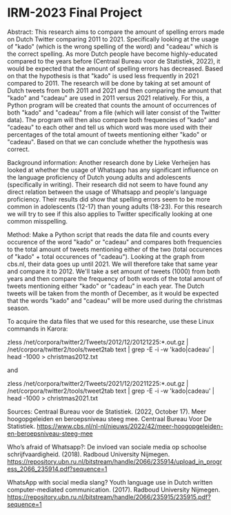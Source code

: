 # IRM-2023 Final Project

Abstract:
This research aims to compare the amount of spelling errors made on Dutch Twitter comparing 2011 to 2021. Specifically looking at the usage of "kado" (which is the wrong spelling of the word) and "cadeau" which is the correct spelling. As more Dutch people have become highly-educated compared to the years before (Centraal Bureau voor de Statistiek, 2022), it would be expected that the amount of spelling errors has decreased. Based on that the hypothesis is that "kado" is used less frequently in 2021 compared to 2011. The research will be done by taking at set amount of Dutch tweets from both 2011 and 2021 and then comparing the amount that "kado" and "cadeau" are used in 2011 versus 2021 relatively. For this, a Python program will be created that counts the amount of occurrences of both "kado" and "cadeau" from a file (which will later consist of the Twitter data). The program will then also compare both frequencies of "kado" and "cadeau" to each other and tell us which word was more used with their percentages of the total amount of tweets mentioning either "kado" or "cadeau". Based on that we can conclude whether the hypothesis was correct.

Background information:
Another research done by Lieke Verheijen has looked at whether the usage of Whatsapp has any significant influence on the language proficiency of Dutch young adults and adolescents (specifically in writing). Their research did not seem to have found any direct relation between the usage of Whatsapp and people's language proficiency. Their results did show that spelling errors seem to be more common in adolescents (12-17) than young adults (18-23). For this research we will try to see if this also applies to Twitter specifically looking at one common misspelling.

Method:
Make a Python script that reads the data file and counts every occurence of the word "kado" or "cadeau" and compares both frequencies to the total amount of tweets mentioning either of the two (total occurences of "kado" + total occurences of "cadeau"). Looking at the graph from cbs.nl, their data goes up until 2021. We will therefore take that same year and compare it to 2012. We'll take a set amount of tweets (1000) from both years and then compare the frequency of both words of the total amount of tweets mentioning either "kado" or "cadeau" in each year. The Dutch tweets will be taken from the month of December, as it would be expected that the words "kado" and "cadeau" will be more used during the christmas season.

To acquire the data files that we used for this researche, use these Linux commands in Karora:

zless /net/corpora/twitter2/Tweets/2012/12/20121225\:*.out.gz  | /net/corpora/twitter2/tools/tweet2tab text | grep -E -i -w 'kado|cadeau' | head -1000 > christmas2012.txt

and

zless /net/corpora/twitter2/Tweets/2021/12/20211225\:*.out.gz  | /net/corpora/twitter2/tools/tweet2tab text | grep -E -i -w 'kado|cadeau' | head -1000 > christmas2021.txt

Sources:
Centraal Bureau voor de Statistiek. (2022, October 17). Meer hoogopgeleiden en beroepsniveau steeg mee. Centraal Bureau Voor De Statistiek. https://www.cbs.nl/nl-nl/nieuws/2022/42/meer-hoogopgeleiden-en-beroepsniveau-steeg-mee

Who’s afraid of Whatsapp?: De invloed van sociale media op schoolse schrijfvaardigheid. (2018). Radboud University Nijmegen. https://repository.ubn.ru.nl/bitstream/handle/2066/235914/upload_in_progress_2066_235914.pdf?sequence=1

WhatsApp with social media slang? Youth language use in Dutch written computer-mediated communication. (2017). Radboud University Nijmegen. https://repository.ubn.ru.nl/bitstream/handle/2066/235915/235915.pdf?sequence=1
